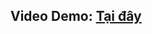 ## Video Demo: [Tại đây](https://www.loom.com/share/2c341b04807d49c9ab777f67395365df?sid=78d2f706-d88c-4a63-a4d5-93e275fd0a49)
